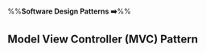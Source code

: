 <link rel="stylesheet" href="{{baseUrl}}/css/textbook.css">

<div class="website-content">

%%**Software Design Patterns :arrow_right:**%%

## Model View Controller (MVC) Pattern

<div id="main">

<include src="whatItIs/embed.md" />

</div>

</div>
